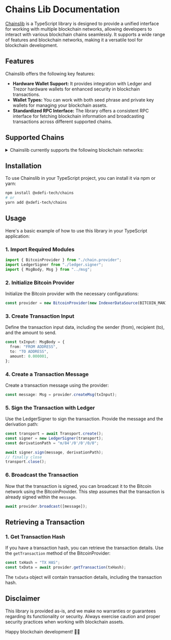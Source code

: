# Chains Lib Documentation

[Chainslib](https://github.com/XDeFi-tech/chains) is a TypeScript library is designed to provide a unified interface for working with multiple blockchain networks, allowing developers to interact with various blockchain chains seamlessly. It supports a wide range of features and blockchain networks, making it a versatile tool for blockchain development.

## Features

Chainslib offers the following key features:

- **Hardware Wallet Support:** It provides integration with Ledger and Trezor hardware wallets for enhanced security in blockchain transactions.
- **Wallet Types:** You can work with both seed phrase and private key wallets for managing your blockchain assets.
- **Standardized RPC Interface:** The library offers a consistent RPC interface for fetching blockchain information and broadcasting transactions across different supported chains.

## Supported Chains

<details>
<summary>Chainslib currently supports the following blockchain networks:</summary>

- Bitcoin
- Bitcoin Cash
- Litecoin
- Dogecoin
- Ethereum
- BNB Smart Chain
- Avalanche
- Polygon
- Optimism
- Arbitrum
- Fantom
- Other EVM-compatible chains
- Cosmos
- Osmosis
- Juno
- Other IBC-Compatible Chains
- THORChain
- BNB Beacon Chain
- Solana

</details>

## Installation

To use Chainslib in your TypeScript project, you can install it via npm or yarn:

```bash
npm install @xdefi-tech/chains
# or
yarn add @xdefi-tech/chains
```

## Usage

Here's a basic example of how to use this library in your TypeScript application:

### 1. Import Required Modules

```typescript
import { BitcoinProvider } from "./chain.provider";
import LedgerSigner from "./ledger.signer";
import { MsgBody, Msg } from "../msg";
```

### 2. Initialize Bitcoin Provider

Initialize the Bitcoin provider with the necessary configurations:

```typescript
const provider = new BitcoinProvider(new IndexerDataSource(BITCOIN_MANIFEST));
```

### 3. Create Transaction Input

Define the transaction input data, including the sender (from), recipient (to), and the amount to send.

```typescript
const txInput: MsgBody = {
  from: "FROM ADDRESS",
  to: "TO ADDRESS",
  amount: 0.000001,
};
```

### 4. Create a Transaction Message

Create a transaction message using the provider:

```typescript
const message: Msg = provider.createMsg(txInput);
```

### 5. Sign the Transaction with Ledger

Use the LedgerSigner to sign the transaction. Provide the message and the derivation path:

```typescript
const transport = await Transport.create();
const signer = new LedgerSigner(transport);
const derivationPath = "m/84'/0'/0'/0/0";

await signer.sign(message, derivationPath);
// finally close
transport.close();
```

### 6. Broadcast the Transaction

Now that the transaction is signed, you can broadcast it to the Bitcoin network using the BitcoinProvider. This step assumes that the transaction is already signed within the `message`.

```typescript
await provider.broadcast([message]);
```

## Retrieving a Transaction

### 1. Get Transaction Hash

If you have a transaction hash, you can retrieve the transaction details. Use the `getTransaction` method of the BitcoinProvider:

```typescript
const txHash = "TX HAS";
const txData = await provider.getTransaction(txHash);
```

The `txData` object will contain transaction details, including the transaction hash.

## Disclaimer

This library is provided as-is, and we make no warranties or guarantees regarding its functionality or security. Always exercise caution and proper security practices when working with blockchain assets.

Happy blockchain development! 🚀🔗
